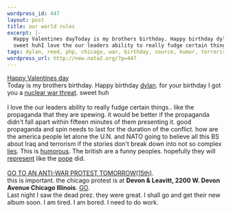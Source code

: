 ```yaml
--- 
wordpress_id: 447
layout: post
title: our world rules
excerpt: |-
  Happy Valentines dayToday is my brothers birthday. Happy birthday dylan. for your birthday I got you a nuclear war threat.
  sweet huhI love the our leaders ability to really fudge certain things.. like the propagand...
tags: dylan, reed, php, chicago, war, birthday, source, humor, terrorism, asia, iraq
wordpress_url: http://new.nata2.org/?p=447
---
```

<a href="http://www.monstromart.com/framegrabs/9F13/21.jpg">Happy Valentines day</a><br>
Today is my brothers birthday. Happy birthday <a href="http://www.dylanreed.org">dylan</a>. for your birthday I got you a <a href="http://news.bbc.co.uk/2/hi/asia-pacific/2757923.stm">nuclear war threat</a>. sweet huh<br>
<br>
I love the our leaders ability to really fudge certain things.. like the propaganda that they are spewing. it would be better if the propaganda didn't fall apart within fifteen minutes of them presenting it. good propaganda and spin needs to last for the duration of the conflict. how are the america people let alone the U.N. and NATO going to believe all this BS about Iraq and terrorism if the stories don't break down into not so complex <a href="http://abcnews.go.com/sections/wnt/US/terror030213_falsealarm.html">lies</a>. This is <a href="http://images.icnetwork.co.uk/upl/mirror/feb2003/1/8/00010A29-9D0C-1E4C-9CC180BFB6FA0000.jpg">humorous</a>. The british are a funny peoples. hopefully they will <a href="http://www.thisislondon.com/news/articles/3392603?source=Evening%20Standard">represent</a> like the <a href="http://www.washingtonpost.com/wp-dyn/articles/A7552-2003Feb14.html">pope</a> did.<br>
<br>
<a href="http://www.unitedforpeace.org/calendar.php?calid=1342">GO TO AN ANTI-WAR PROTEST TOMORROW(15th)</a>.<br>
this is important. the chicago protest is at <b>Devon &amp; Leavitt, 2200 W. Devon Avenue Chicago Illinois</b>. <a href="http://www.chicagoantiwar.org/">GO</a>.<br>
Last night I saw the dead prez. they were great. I shall go and get their new album soon. I am tired. I am bored. I need to do work.
